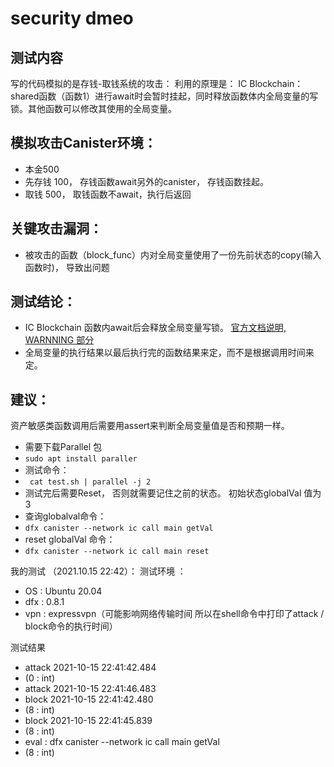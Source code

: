 # security dmeo
## 测试内容
写的代码模拟的是存钱-取钱系统的攻击：
利用的原理是： IC Blockchain：  shared函数（函数1）进行await时会暂时挂起，同时释放函数体内全局变量的写锁。其他函数可以修改其使用的全局变量。

## 模拟攻击Canister环境：
* 本金500
* 先存钱 100， 存钱函数await另外的canister， 存钱函数挂起。
* 取钱 500， 取钱函数不await，执行后返回

## 关键攻击漏洞：
* 被攻击的函数（block_func）内对全局变量使用了一份先前状态的copy(输入函数时)， 导致出问题 

## 测试结论：
* IC Blockchain 函数内await后会释放全局变量写锁。 [官方文档说明, WARNNING 部分](https://sdk.dfinity.org/docs/language-guide/actors-async.html#_using_await_to_consume_async_futures)
* 全局变量的执行结果以最后执行完的函数结果来定，而不是根据调用时间来定。

## 建议：
资产敏感类函数调用后需要用assert来判断全局变量值是否和预期一样。

* 需要下载Parallel 包
* ``` sudo apt install paraller ```
* 测试命令：
* ```  cat test.sh | parallel -j 2 ```
* 测试完后需要Reset， 否则就需要记住之前的状态。 初始状态globalVal 值为 3
* 查询globalval命令：
* ``` dfx canister --network ic call main getVal ```
* reset globalVal 命令：
* ``` dfx canister --network ic call main reset ```

我的测试 （2021.10.15 22:42）：
测试环境 ： 
* OS : Ubuntu 20.04
* dfx : 0.8.1
* vpn : expressvpn（可能影响网络传输时间 所以在shell命令中打印了attack / block命令的执行时间）

测试结果
* attack 2021-10-15 22:41:42.484
* (0 : int)
* attack 2021-10-15 22:41:46.483
* block 2021-10-15 22:41:42.480
* (8 : int)
* block 2021-10-15 22:41:45.839
* (8 : int)
* eval : dfx canister --network ic call main getVal
* (8 : int)
